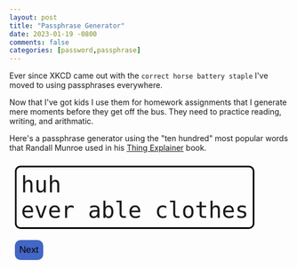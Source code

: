 ```yaml
---
layout: post
title: "Passphrase Generator"
date: 2023-01-19 -0800
comments: false
categories: [password,passphrase]
---
```


Ever since XKCD came out with the `correct horse battery staple` I've moved to using passphrases everywhere.

Now that I've got kids I use them for homework assignments that I generate mere moments before they get off the bus.  They need to practice reading, writing, and arithmatic.

Here's a passphrase generator using the "ten hundred" most popular words that Randall Munroe used in his [Thing Explainer](https://xkcd.com/thing-explainer/) book.

<passphrase style="font-family:monospace;white-space:pre;font-size: xxx-large;border: solid black 3px;padding: 8px;margin: 10px;display: inline-block;border-radius: 10px;">huh ever able clothes</passphrase><br />
<input style="font-size: larger;background-color: #4466c5;padding: 10px;border-radius: 10px;border: none;padding: 8px;margin: 10px;display: inline-block;" type="button" onload="nextPassphrase()" onclick="nextPassphrase()" value="Next">
